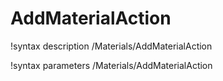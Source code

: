 <!-- MOOSE Documentation Stub: Remove this when content is added. -->

# AddMaterialAction

!syntax description /Materials/AddMaterialAction

!syntax parameters /Materials/AddMaterialAction
